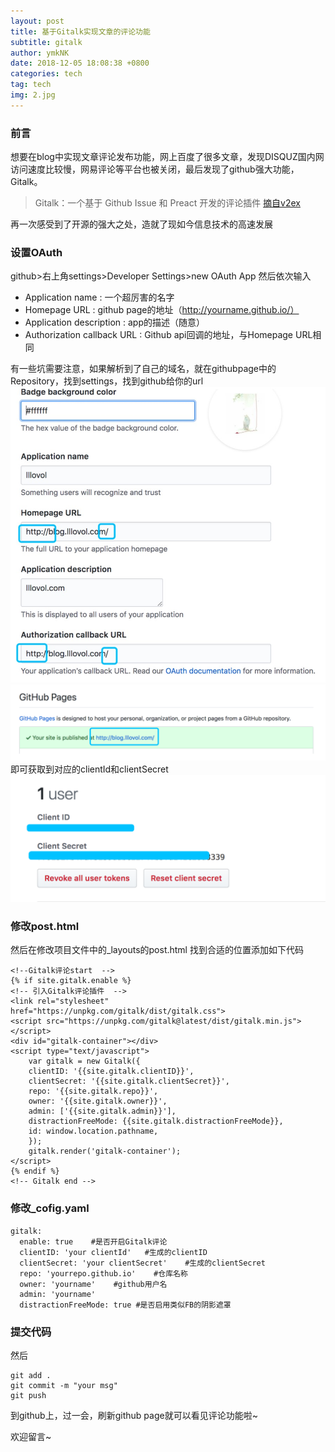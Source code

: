 ```yaml
---
layout: post
title: 基于Gitalk实现文章的评论功能
subtitle: gitalk
author: ymkNK
date: 2018-12-05 18:08:38 +0800
categories: tech
tag: tech
img: 2.jpg
---
```

### 前言
想要在blog中实现文章评论发布功能，网上百度了很多文章，发现DISQUZ国内网访问速度比较慢，网易评论等平台也被关闭，最后发现了github强大功能，Gitalk。

>Gitalk：一个基于 Github Issue 和 Preact 开发的评论插件
>[摘自v2ex](https://www.v2ex.com/t/378728)

再一次感受到了开源的强大之处，造就了现如今信息技术的高速发展

### 设置OAuth

github>右上角settings>Developer Settings>new OAuth App
然后依次输入
+ Application name : 一个超厉害的名字
+ Homepage URL : github page的地址（http://yourname.github.io/）
+ Application description : app的描述（随意）
+ Authorization callback URL : Github api回调的地址，与Homepage URL相同

有一些坑需要注意，如果解析到了自己的域名，就在githubpage中的Repository，找到settings，找到github给你的url
![](/assets/img/post/BF70070C-3B46-4045-B222-AB0F67941A4C.png)
![](/assets/img/post/WX20181205-185017@2x.png)
即可获取到对应的clientId和clientSecret
![](/assets/img/post/WX20181205-185240@2x.png)

### 修改post.html
然后在修改项目文件中的_layouts的post.html
找到合适的位置添加如下代码

    <!--Gitalk评论start  -->
    {% if site.gitalk.enable %}
    <!-- 引入Gitalk评论插件  -->
    <link rel="stylesheet" href="https://unpkg.com/gitalk/dist/gitalk.css">
    <script src="https://unpkg.com/gitalk@latest/dist/gitalk.min.js"></script>
    <div id="gitalk-container"></div>
    <script type="text/javascript">
        var gitalk = new Gitalk({
        clientID: '{{site.gitalk.clientID}}',
        clientSecret: '{{site.gitalk.clientSecret}}',
        repo: '{{site.gitalk.repo}}',
        owner: '{{site.gitalk.owner}}',
        admin: ['{{site.gitalk.admin}}'],
        distractionFreeMode: {{site.gitalk.distractionFreeMode}},
        id: window.location.pathname,
        });
        gitalk.render('gitalk-container');
    </script>
    {% endif %}
    <!-- Gitalk end -->

### 修改_cofig.yaml

    gitalk:
      enable: true    #是否开启Gitalk评论
      clientID: 'your clientId'   #生成的clientID
      clientSecret: 'your clientSecret'    #生成的clientSecret
      repo: 'yourrepo.github.io'    #仓库名称
      owner: 'yourname'    #github用户名
      admin: 'yourname'
      distractionFreeMode: true #是否启用类似FB的阴影遮罩

### 提交代码
然后

    git add .
    git commit -m "your msg"
    git push

到github上，过一会，刷新github page就可以看见评论功能啦~

欢迎留言~
